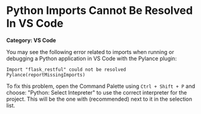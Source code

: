# Python Imports Cannot Be Resolved In VS Code

__Category: VS Code__

You may see the following error related to imports when running or debugging a Python application in VS Code with the Pylance plugin:

```shell
Import "flask_restful" could not be resolved Pylance(reportMissingImports)
```

To fix this problem, open the Command Palette using `Ctrl + Shift + P` and choose: "Python: Select Intepreter" to use the correct interpreter for the project. This will be the one with (recommended) next to it in the selection list.
